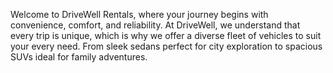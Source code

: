 Welcome to DriveWell Rentals, where your journey begins with convenience, comfort, and reliability.
At DriveWell, we understand that every trip is unique, which is why we offer a diverse fleet of vehicles to suit your every need. From sleek sedans perfect for city exploration to spacious SUVs ideal for family adventures.
